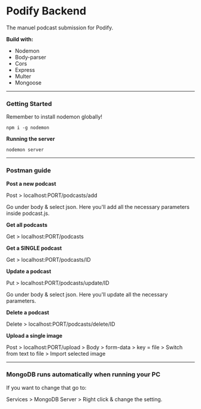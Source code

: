 # Podify Backend
The manuel podcast submission for Podify.

**Build with:**
- Nodemon
- Body-parser
- Cors
- Express
- Multer
- Mongoose

---

### Getting Started

Remember to install nodemon globally!

``
npm i -g nodemon
``

**Running the server**

``
nodemon server
``

---

### Postman guide

**Post a new podcast**

Post > localhost:PORT/podcasts/add

Go under body & select json. Here you'll add all the necessary parameters inside podcast.js.

**Get all podcasts**

Get > localhost:PORT/podcasts

**Get a SINGLE podcast**

Get > localhost:PORT/podcasts/ID

**Update a podcast**

Put > localhost:PORT/podcasts/update/ID

Go under body & select json. Here you'll update all the necessary parameters.

**Delete a podcast**

Delete > localhost:PORT/podcasts/delete/ID

**Upload a single image**

Post > localhost:PORT/upload > Body > form-data > key = file > Switch from text to file > Import selected image

---

### MongoDB runs automatically when running your PC

If you want to change that go to:

Services > MongoDB Server > Right click & change the setting.
